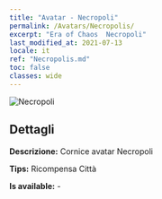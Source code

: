 ```yaml
---
title: "Avatar - Necropoli"
permalink: /Avatars/Necropolis/
excerpt: "Era of Chaos  Necropoli"
last_modified_at: 2021-07-13
locale: it
ref: "Necropolis.md"
toc: false
classes: wide
---
```

 ![Necropoli](/images/a/avatarFrame_13.png)

## Dettagli

 **Descrizione:** Cornice avatar Necropoli 

 **Tips:** Ricompensa Città 

 **Is available:**  - 

